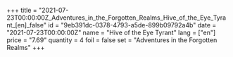 +++
title = "2021-07-23T00:00:00Z_Adventures_in_the_Forgotten_Realms_Hive_of_the_Eye_Tyrant_[en]_false"
id = "9eb391dc-0378-4793-a5de-899b09792a4b"
date = "2021-07-23T00:00:00Z"
name = "Hive of the Eye Tyrant"
lang = ["en"]
price = "7.69"
quantity = 4
foil = false
set = "Adventures in the Forgotten Realms"
+++
